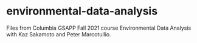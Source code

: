 # environmental-data-analysis
Files from Columbia GSAPP Fall 2021 course Environmental Data Analysis with Kaz Sakamoto and Peter Marcotullio.
